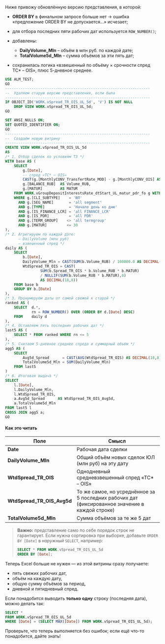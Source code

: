 Ниже привожу обновлённую версию представления, в которой:

* **ORDER BY** в финальном запросе больше нет → ошибка «предложение ORDER BY не допускается…» исчезает;
* для отбора последних пяти рабочих дат используется `ROW_NUMBER()`;
* добавлены:

  * **DailyVolume\_Mln** – объём в млн руб. по каждой дате;
  * **TotalVolume5d\_Mln** – сумма объёмов за эти пять дат;
* сохранилась логика «взвешенный по объёму × срочности спред ТС\* – OIS», плюс 5-дневное среднее.

```sql
USE ALM_TEST;
GO
------------------------------------------------------------------
--  Удаляем старую версию представления, если была
------------------------------------------------------------------
IF OBJECT_ID('WORK.vSpread_TR_OIS_UL_5d', 'V') IS NOT NULL
    DROP VIEW WORK.vSpread_TR_OIS_UL_5d;
GO

SET ANSI_NULLS ON;
SET QUOTED_IDENTIFIER ON;
GO
------------------------------------------------------------------
--  Создаём новую витрину
------------------------------------------------------------------
CREATE VIEW WORK.vSpread_TR_OIS_UL_5d
AS
/* 1. Отбор сделок по условиям ТЗ */
WITH base AS (
    SELECT
        g.[Date],
        -- спред «ТС* – OIS»
        CAST(g.[MonthlyCONV_TransfertRate_MOD] - g.[MonthlyCONV_OIS] AS DECIMAL(18,8)) AS Spread_TR_OIS,
        g.[BALANCE_RUB]  AS Volume_RUB,
        g.[MATUR]        AS MATUR
    FROM WORK.vGroupDepositInterestsRate_dtStart_UL_matur_pdr_fo g WITH (NOLOCK)
    WHERE g.[CLI_SUBTYPE]    = 'ЮЛ'
      AND g.[SEG_NAME]       = 'all segment'
      AND g.[TYPE]           = 'Начало день ко дню'
      AND g.[IS_FINANCE_LCR] = 'all FINANCE_LCR'
      AND g.[IS_PDR]         = 'all PDR'
      AND g.[TERM_GROUP]    <> 'all termgroup'
      AND g.[MATUR]         <= 30
),
/* 2. Агрегируем по каждой дате:
      – DailyVolume (млн руб)
      – взвешенный спред */
daily AS (
    SELECT
        b.[Date],
        DailyVolume_Mln = CAST(SUM(b.Volume_RUB) / 100000.0 AS DECIMAL(18,4)),
        WtdSpread_TR_OIS = CAST(
                SUM(b.Spread_TR_OIS * b.Volume_RUB * b.MATUR)
                / NULLIF(SUM(b.Volume_RUB * b.MATUR),0)
                AS DECIMAL(18,8))
    FROM base b
    GROUP BY b.[Date]
),
/* 3. Пронумеруем даты от самой свежей к старой */
ranked AS (
    SELECT  d.*,
            rn = ROW_NUMBER() OVER (ORDER BY d.[Date] DESC)
    FROM    daily d
),
/* 4. Оставляем пять последних рабочих дат */
last5 AS (
    SELECT * FROM ranked WHERE rn <= 5
),
/* 5. Считаем 5-дневное среднее спреда и суммарный объём */
agg5 AS (
    SELECT
        Avg5d_Spread      = CAST(AVG(WtdSpread_TR_OIS) AS DECIMAL(18,8)),
        TotalVolume5d_Mln = SUM(DailyVolume_Mln)
    FROM last5
)
/* 6. Итоговая выдача */
SELECT
    l.[Date],
    l.DailyVolume_Mln,
    l.WtdSpread_TR_OIS,
    a.Avg5d_Spread      AS WtdSpread_TR_OIS_Avg5d,
    a.TotalVolume5d_Mln
FROM last5 l
CROSS JOIN agg5 a;
GO
```

#### Как это читать

| Поле                          | Смысл                                                                                           |
| ----------------------------- | ----------------------------------------------------------------------------------------------- |
| **Date**                      | Рабочая дата сделки                                                                             |
| **DailyVolume\_Mln**          | Общий объём новых сделок ЮЛ (млн руб) на эту дату                                               |
| **WtdSpread\_TR\_OIS**        | Однодневный средневзвешенный спред «ТС\* – OIS»                                                 |
| **WtdSpread\_TR\_OIS\_Avg5d** | То же самое, но усреднённое за 5 последних рабочих дат (фиксированное значение в каждой строке) |
| **TotalVolume5d\_Mln**        | Сумма объёмов за те же 5 дат                                                                    |

> **Важно:** представление само по себе порядок строк не гарантирует.
> Если нужна сортировка при выборке, добавьте `ORDER BY [Date]` в *наружный* `SELECT`, например:
>
> ```sql
> SELECT * FROM WORK.vSpread_TR_OIS_UL_5d
> ORDER BY [Date];
> ```

Теперь Excel больше не нужен — из этой витрины сразу получаете:

* пять свежих рабочих дат,
* объём на каждую дату,
* общую сумму объёмов за период,
* дневной и пятидневный спред.

Если понадобится выводить **только одну** строку (последняя дата), можно делать так:

```sql
SELECT *
FROM WORK.vSpread_TR_OIS_UL_5d
WHERE [Date] = (SELECT MAX([Date]) FROM WORK.vSpread_TR_OIS_UL_5d);
```

Проверьте, что теперь выполняется без ошибок; если ещё что-то понадобится, дайте знать!
